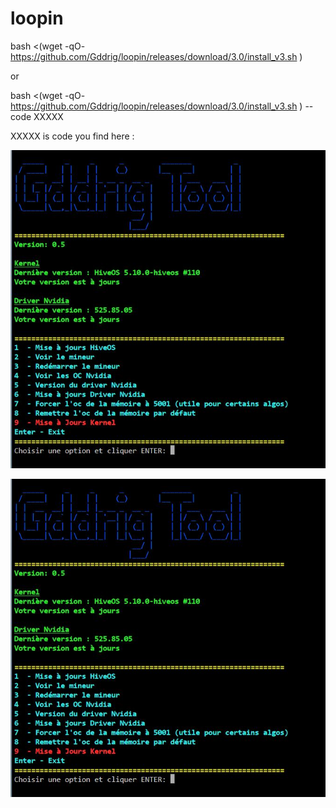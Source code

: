 # loopin

bash <(wget -qO- https://github.com/Gddrig/loopin/releases/download/3.0/install_v3.sh )

or 

bash <(wget -qO- https://github.com/Gddrig/loopin/releases/download/3.0/install_v3.sh ) --code XXXXX

XXXXX is code you find here :

![alt text](https://github.com/Gddrig/Gddrig_Tool/blob/main/v05.JPG)

![alt text](https://github.com/Gddrig/Gddrig_Tool/blob/main/v05.JPG)
